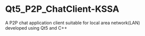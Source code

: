 # Qt5_P2P_ChatClient-KSSA
A P2P chat application client suitable for local area network(LAN) developed using Qt5 and C++
